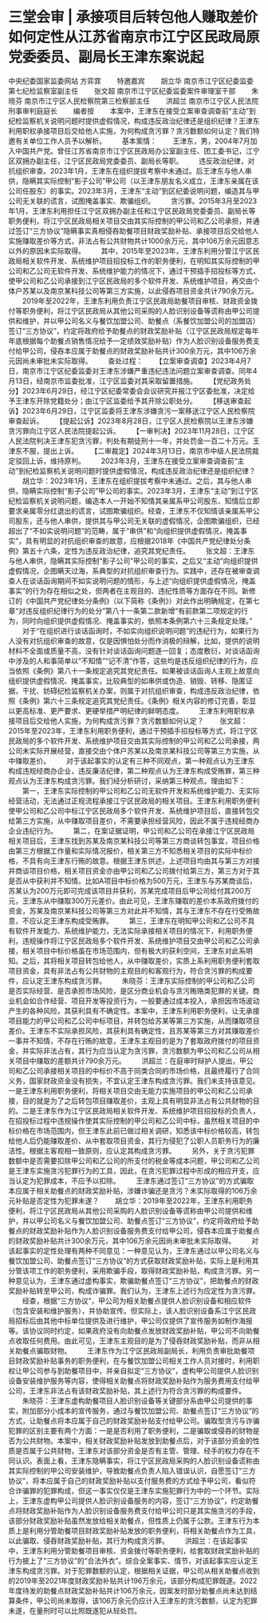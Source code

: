 # 三堂会审 | 承接项目后转包他人赚取差价如何定性从江苏省南京市江宁区民政局原党委委员、副局长王津东案说起

中央纪委国家监委网站 方弈霏
　　特邀嘉宾
　　胡立华 南京市江宁区纪委监委第七纪检监察室副主任
　　张文超 南京市江宁区纪委监委案件审理室干部
　　朱晓芬 南京市江宁区人民检察院第三检察部主任
　　洪超兰 南京市江宁区人民法院刑事审判庭庭长
　　编者按
　　本案中，王津东在接受立案审查调查前“主动”到纪检监察机关说明问题时提供虚假情况，构成违反政治纪律还是组织纪律？王津东利用职权承接项目后交给他人实施，为何构成贪污罪？贪污数额如何认定？我们特邀有关单位工作人员予以解析。
　　基本案情：
　　王津东，男，2004年7月加入中国共产党。曾任江苏省南京市江宁区民政局办公室副主任、团工委书记，江宁区双拥办副主任，江宁区民政局党委委员、副局长等职。
　　违反政治纪律，对抗组织审查。2023年1月，王津东在组织提拔考察中未通过。后王津东与他人串供，隐瞒其实际控制“影子公司”甲公司（以王津东朋友名义成立，王津东亲属在该公司任股东）的事实。2023年3月，王津东“主动”到区纪委说明问题，编造其与甲公司无关联的谎言，试图掩盖事实、欺骗组织。
　　贪污罪。2015年3月至2023年1月，王津东利用担任江宁区双拥办副主任和江宁区民政局党委委员、副局长等职务便利，将江宁区民政局相关项目交由其实际控制的甲公司和乙公司承担，并通过签订“三方协议”隐瞒事实真相侵吞助餐项目财政奖励补贴、承接项目后交给他人实施赚取差价等方式，非法占有公共财物共计1000余万元，其中106万余元因意志以外的原因未实际取得。
　　其中，2015年至2023年，王津东利用分管江宁区民政局相关软件开发、系统维护项目招投标工作的职务便利，在明知其实际控制的甲公司和乙公司无软件开发、系统维护能力的情况下，通过干预插手招投标等方式，使甲公司和乙公司承接到江宁区民政局的多个软件开发、系统维护项目，再交由个体户苏某以及南京某科技公司等第三方实施，以此侵吞项目资金共计790余万元。
　　2019年至2022年，王津东利用负责江宁区民政局助餐项目审核、财政资金拨付等职务便利，将江宁区民政局从其他公司采购的人脸识别设备等谎称由甲公司提供和维护，并以甲公司名义与餐饮加盟公司、助餐点（系餐饮加盟公司的加盟店）签订“三方协议”，约定将政府给予助餐点的财政奖励补贴（江宁区民政局规定每年年底根据每个助餐点销售情况给予一定绩效奖励补贴）作为人脸识别设备服务费支付给甲公司，侵吞本应属于助餐点的财政奖励补贴共计300余万元，其中106万余元因尚未审批未实际取得。
　　查处过程：
　　【立案审查调查】2023年4月7日，南京市江宁区纪委监委对王津东涉嫌严重违纪违法问题立案审查调查。同年4月13日，经南京市监委批准，江宁区监委对其采取留置措施。
　　【党纪政务处分】2023年6月29日，经江宁区纪委常委会会议研究并报江宁区委批准，决定给予王津东开除党籍处分；由江宁区监委给予其开除公职处分。
　　【移送审查起诉】2023年6月29日，江宁区监委将王津东涉嫌贪污一案移送江宁区人民检察院审查起诉。
　　【提起公诉】2023年8月28日，江宁区人民检察院以王津东涉嫌贪污罪向江宁区人民法院提起公诉。
　　【一审判决】2023年11月28日，江宁区人民法院判决王津东犯贪污罪，判处有期徒刑十一年，并处罚金一百二十万元。王津东不服，提出上诉。
　　【二审裁定】2024年3月13日，南京市中级人民法院裁定驳回上诉，维持原判。
　　2023年3月，王津东在接受立案审查调查前“主动”到纪检监察机关说明问题时提供虚假情况，构成违反政治纪律还是组织纪律？
　　胡立华：2023年1月，王津东在组织提拔考察中未通过。之后，其与他人串供，隐瞒实际控制“影子公司”甲公司的事实。2023年3月，王津东“主动”到江宁区纪检监察机关说明问题，编造本人一开始不知情其亲属系甲公司股东、知情后立即要求亲属零分红退出的谎言，试图欺骗组织。经查，王津东不仅知情该亲属系甲公司股东，还与他人串供，提供其与甲公司无关联的虚假情况，企图欺骗组织，已经超出了“不如实说明问题”的范畴，属于“串供”和“向组织提供虚假情况，掩盖事实”，具有明显的对抗组织审查的故意，应根据2018年《中国共产党纪律处分条例》第五十六条，定性为违反政治纪律，追究其党纪责任。
　　张文超：王津东与他人串供，隐瞒其实际控制“影子公司”甲公司的事实，之后又“主动”向组织提供虚假情况，企图瞒天过海，系典型的对抗组织审查行为。实践中，还存在被审查调查人在谈话函询期间不如实说明问题的情形，与上述“向组织提供虚假情况，掩盖事实”的行为存在相似之处，但两者在主观目的、违纪性质等方面存在不同。新修订的《中国共产党纪律处分条例》（以下简称《条例》）对此作出明确规定，在第七章“对违反组织纪律行为的处分”第八十一条第二款新增“有前款第二项规定的行为，同时向组织提供虚假情况、掩盖事实的，依照本条例第六十三条规定处理。”
　　对于“在组织进行谈话函询时，不如实向组织说明问题”的违纪行为，如果行为人没有对抗组织审查的故意，仅是因惧怕处分而作消极的辩解，比如，提供的说明材料不全面或质量不高，没有针对谈话函询问题逐一回复；态度敷衍，对谈话函询中涉及的人和事简单以“不知情”“记不清”作答，这些均是违反组织纪律的行为，应当依照《条例》第八十一条规定追究其党纪责任。如果被谈话函询人主观上故意向组织提供虚假情况、掩盖事实，比较典型的如串供或伪造、销毁、转移、隐匿证据，干扰、妨碍纪检监察机关办案，则属于对抗组织审查，构成违反政治纪律，依照《条例》第六十三条规定追究其党纪责任。《条例》相关内容的修订完善，彰显以更高标准、更严要求、更硬举措严明纪律的鲜明态度。
　　王津东利用职权承接项目后交给他人实施，为何构成贪污罪？贪污数额如何认定？
　　张文超：2015年至2023年，王津东利用职务便利，通过干预插手招投标等方式，将江宁区民政局的多个软件开发、系统维护项目交由其实际控制的甲公司和乙公司承接，两公司未实际开展经营，直接交由个体户苏某以及南京某科技公司等第三方实施，从中赚取差价。
　　对于该起事实的认定有三种不同观点，第一种观点认为王津东构成违规经商办企业，违反廉洁纪律，第二种观点认为王津东构成受贿罪，第三种观点认为王津东构成贪污罪。我们经分析研讨，采纳第三种观点。理由如下：
　　第一，王津东实际控制的甲公司和乙公司无软件开发和系统维护能力、无实际经营活动，无法通过正规流程承接江宁区民政局的相关项目。王津东利用职务便利使甲公司和乙公司中标江宁区民政局多个软件开发、系统维护项目后，直接转包交给第三方实施，从中赚取项目差价，不需要承担经营风险，因此不属于违规经商办企业违纪行为。
　　第二，在案证据证明，甲公司和乙公司在承接江宁区民政局相关项目后，王津东找到苏某及南京某科技公司等第三方商谈转包事宜，项目价格由第三方根据工作量和实际情况报价，相关第三方不知悉相关项目的实际中标价格，不具有向王津东行贿的故意。根据王津东供述，上述项目均由其与第三方对接并商谈项目价格，相关项目资金亦由甲公司和乙公司拨付给第三方，第三方对于其是否从中获利并不知情。比如A项目中标价格为500万元，王津东与苏某商谈后，苏某认为200万元即可完成该项目并获利，苏某完成项目后甲公司给付其200万元，王津东从中赚取300万元差价。由此可见，王津东赚取的差价本系政府拨付的资金，苏某及南京某科技公司等第三方对此并不知情，其与王津东不存在行受贿故意，不应认定王津东构成受贿罪。
　　第三，王津东在明知甲公司和乙公司不具有软件开发能力、系统维护能力，无法实际承接相关项目的情况下，利用职务便利，违规操作将江宁区民政局多个软件开发、系统维护项目交由甲公司和乙公司承接，相关项目中标价格虽在市场范围内，但有极大的获利空间，王津东对此系明知。之后，其将相关项目转包给他人，从中赚取差价，实质上系利用职务便利套取项目资金，具有非法占有公共财物的主观目的和客观行为，符合贪污罪的构成要件，应认定王津东构成贪污罪。
　　朱晓芬：王津东实际控制的甲公司和乙公司是否实际经营、是否承担市场风险，是区分商业机会与贪污贿赂类犯罪的关键。商业机会如合作经营、项目开发等投资行为，一般要通过成本投入，承担因市场波动产生的各种风险，其获利具有不确定性。本案中，王津东利用职务便利，让无承接项目能力的甲公司和乙公司中标项目，并转包给苏某等第三方实施，从而赚取项目差价。王津东不实际承担风险，其获利具有确定性，且苏某等第三方对其赚取差价一事并不知情，不存在行贿的故意，王津东主观目的是为了套取政府拨付的项目资金，并实际非法占有，其行为应当认定为贪污罪，贪污数额为甲公司和乙公司从相关项目中赚取的差额共计790余万元。
　　洪超兰：在庭审时辩护人提出，甲公司和乙公司承接相关项目的中标价不高于同类合同的市场价格，且最终履行了合同义务，国家财政资金没有损失，不宜认定王津东构成贪污罪。我们未支持该意见。一是王津东利用职务便利，将相关项目交由无能力实施项目的甲公司和乙公司承接，目的就是为了之后转包项目赚取差价，主观上具有明显非法占有公共财物的目的。二是王津东作为江宁区民政局相关软件开发、系统维护项目招投标的负责人，在招投标过程中违规操作使其实际控制的甲公司和乙公司中标，虽然相关项目的中标价格在市场范围内，但王津东此前已做过相关调研，知悉该中标价格较高，转包给他人后仍能赚取差价、从中套取项目资金，其行为侵犯了公职人员职务行为的廉洁性。根据主客观相一致原则，应认定其构成贪污罪。
　　另外，关于贪污犯罪数额中是否需要扣除甲公司和乙公司的所支付的税金等成本问题，甲公司和乙公司是王津东实施贪污犯罪行为的工具，因此，在贪污犯罪过程中形成的相应开支，应当认定为犯罪成本，不应予以扣除。
　　王津东通过签订“三方协议”的方式骗取本应属于相关助餐点的财政奖励补贴，涉嫌诈骗还是贪污？未实际取得的106万余元补贴是否定性为犯罪未遂？
　　胡立华：2019年至2022年，王津东利用职务便利，将江宁区民政局从其他公司采购的人脸识别设备等谎称由甲公司提供和维护，并以甲公司名义与餐饮加盟公司、助餐点签订“三方协议”，约定将政府给予助餐点的财政奖励补贴作为人脸识别设备服务费支付给甲公司，侵吞本应属于助餐点的财政奖励补贴共计300余万元，其中106万余元因尚未审批未实际取得。
　　对该起事实的定性处理有两种不同意见：一种意见认为，王津东通过以甲公司名义与餐饮加盟公司、助餐点签订“三方协议”的方式获取财政奖励补贴，实际上是利用其分管该项工作的职务便利，采用欺骗手段，取得财政奖励补贴，构成贪污罪。另一种意见认为，王津东通过虚构事实，欺骗助餐点签订“三方协议”，把助餐点的财政奖励补贴转至甲公司，构成诈骗罪。我们认为，王津东上述行为应定性为贪污罪。
　　经查，根据“三方协议”，甲公司为相关助餐点提供人脸识别设备和相应软件（包含安装和维护服务），并协助宣传。但实际上，该人脸识别设备系江宁区民政局招标后由其他中标单位提供及进行维护，甲公司仅提供了宣传服务如制作海报等。该协议同时约定，如果政府没有向助餐点发放财政奖励补贴，甲公司不向助餐点收取任何费用。由此可见，王津东主观目的是为了侵吞财政奖励补贴，而非从相关助餐点骗取财物。
　　王津东作为江宁区民政局副局长，利用负责审批助餐项目财政奖励补贴事务的职务便利，在与餐饮加盟公司相关工作人员对接时，利用职权让甲公司参与到助餐项目中，并亲自拟定“三方协议”，虚构甲公司提供人脸识别设备安装维护服务等内容，使得相关助餐点将财政奖励补贴作为服务费用支付给甲公司，王津东非法占有该财政奖励补贴，其上述行为符合贪污罪的构成要件。
　　朱晓芬：王津东虚构助餐项目人脸识别设备等关键部分系由甲公司提供的事实，附加部分小成本的宣传服务，通过与餐饮加盟公司、助餐点签订“三方协议”的方式，让助餐点将本应属于自己的财政奖励补贴支付给甲公司。骗取型贪污与诈骗犯罪的区别主要有两个方面：一是是否利用了职务便利，二是骗取或侵吞的财物是否为公共财物。本案中，相关财政奖励补贴发放到助餐点后，对于该部分资金的性质是否属于公共财物，王津东对该部分资金是否有主管、管理、经手的权力存在不同认识。表面上看，王津东隐瞒事实，将江宁区民政局采购的人脸识别设备谎称由其实际控制的甲公司安装维护，导致助餐点负责人陷入错误认识，自愿签订“三方协议”，将本应属于自己的财政奖励补贴以支付服务费的方式给予甲公司，看似符合诈骗罪的犯罪构成，但这一事实仅仅是王津东实施犯罪行为中的一个环节。实际上，王津东虚构甲公司提供人脸识别设备服务的内容，签订“三方协议”，约定助餐点将财政奖励补贴作为人脸识别设备服务费支付给甲公司只是其实施贪污的手段，该部分财政奖励补贴虽然发放给相关助餐点，但性质上仍属于公款。王津东行为本质上是利用分管助餐项目财政奖励补贴发放的职务便利，将相关助餐点作为工具，以此骗取、侵吞财政奖励补贴，其行为构成贪污罪。
　　洪超兰：在该起事实中，王津东利用分管助餐项目审核、资金拨付等职务便利，给套取财政奖励补贴的行为披上了“三方协议”的“合法外衣”。综合全案事实、情节，对该起事实应认定王津东构成贪污罪。对于犯罪数额的认定，根据相关证据，甲公司从相关助餐点收到的2019年至2021年度财政奖励补贴共计196万余元，该部分构成犯罪既遂。2022年度待发的助餐点财政奖励补贴共计106万余元，因案发时部分助餐点尚未达到结算条件，甲公司尚未取得，该106万余元仍应计入王津东的贪污数额，认定为犯罪未遂，在量刑时可以比照既遂犯从轻处罚。